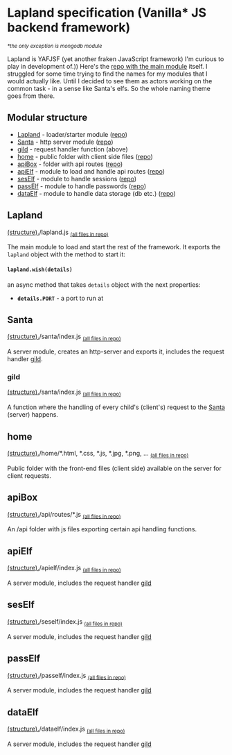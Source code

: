 # Lapland specification (Vanilla* JS backend framework) 
*<sup>\*the only exception is mongodb module</sup>*

Lapland is YAFJSF (yet another fraken JavaScript framework) I'm curious to play in development of.))
Here's the [repo with the main module](https://github.com/UniBreakfast/lapland) itself.
I struggled for some time trying to find the names for my modules that I would actually like. Until I decided to see them as actors working on the common task - in a sense like Santa's elfs. So the whole naming theme goes from there.

## Modular structure

* [Lapland](#lapland) - loader/starter module ([repo](https://github.com/UniBreakfast/lapland))
* [Santa](#santa) - http server module ([repo](https://github.com/UniBreakfast/santa))
* [gild](#gild) - request handler function (above)
* [home](#home) - public folder with client side files ([repo](https://github.com/UniBreakfast/home))
* [apiBox](#apibox) - folder with api routes ([repo](https://github.com/UniBreakfast/apibox))
* [apiElf](#apielf) - module to load and handle api routes ([repo](https://github.com/UniBreakfast/apielf))
* [sesElf](#seself) - module to handle sessions ([repo](https://github.com/UniBreakfast/seself))
* [passElf](#pasself) - module to handle passwords ([repo](https://github.com/UniBreakfast/pasself))
* [dataElf](#dataelf) - module to handle data storage (db etc.) ([repo](https://github.com/UniBreakfast/dataelf))

## Lapland
[(structure).](#modular-structure)/lapland.js 
<sub>[(all files in repo)](https://github.com/UniBreakfast/lapland)</sub>

The main module to load and start the rest of the framework.
It exports the ```lapland``` object with the method to start it:

#### ```lapland.wish(details)```
an async method that takes ```details``` object with the next properties:

* **`details.PORT`** - a port to run at

## Santa
[(structure).](#modular-structure)/santa/index.js 
<sub>[(all files in repo)](https://github.com/UniBreakfast/santa)</sub>

A server module, creates an http-server and exports it, includes the request handler [gild](#gild).

### gild
[(structure).](#modular-structure)/santa/index.js
<sub>[(all files in repo)](https://github.com/UniBreakfast/santa)</sub>

A function where the handling of every child's (client's) request to the [Santa](#santa) (server) happens.

## home
[(structure).](#modular-structure)/home/*.html, *.css, *.js, *.jpg, *.png, ...
<sub>[(all files in repo)](https://github.com/UniBreakfast/home)</sub>

Public folder with the front-end files (client side) available on the server for client requests.

## apiBox
[(structure).](#modular-structure)/api/routes/*.js
<sub>[(all files in repo)](https://github.com/UniBreakfast/apibox)</sub>

An /api folder with js files exporting certain api handling functions.

## apiElf
[(structure).](#modular-structure)/apielf/index.js
<sub>[(all files in repo)](https://github.com/UniBreakfast/apielf)</sub>

A server module, includes the request handler [gild](#gild)

## sesElf
[(structure).](#modular-structure)/seself/index.js
<sub>[(all files in repo)](https://github.com/UniBreakfast/seself)</sub>

A server module, includes the request handler [gild](#gild)

## passElf
[(structure).](#modular-structure)/pasself/index.js
<sub>[(all files in repo)](https://github.com/UniBreakfast/pasself)</sub>

A server module, includes the request handler [gild](#gild)

## dataElf
[(structure).](#modular-structure)/dataelf/index.js
<sub>[(all files in repo)](https://github.com/UniBreakfast/dataelf)</sub>

A server module, includes the request handler [gild](#gild)
